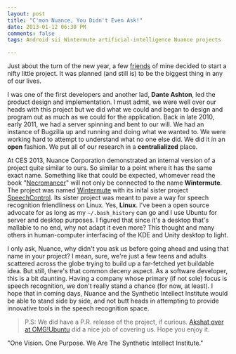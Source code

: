 ```yaml
---
layout: post
title: "C'mon Nuance, You Didn't Even Ask!"
date: 2013-01-12 06:30 PM
comments: false
tags: Android sii Wintermute artificial-intelligence Nuance projects

---
```


Just about the turn of the new year, a few [friends](https://www.launchpad.net/~sii) of mine
decided to start a nifty little project. It was planned (and still is) to be the biggest thing in any
of our lives.

I was one of the first developers and another lad, __Dante Ashton__, led the product
design and implementation. I must admit, we were well over our heads with this project but we did
what we could and began to design and program out as much as we could for the application. Back in
late 2010, early 2011, we had a server spinning and bent to our will. We had an instance of Bugzilla
up and running and doing what we wanted to. We were working hard to attempt to understand what no one
else did. We did it in an __open__ fashion. We put all of our research in a __centralialized__ place.

At CES 2013, Nuance Corporation demonstrated an internal version of a project quite similar to ours.
So similar to a point where it has the same exact name. Something like that could be expected, whomever read
the book "[Necromancer](http://www.amazon.com/Neuromancer-William-Gibson/dp/0441012035/ref=sr_1_1?s=books&ie=UTF8&qid=1358108364&sr=1-1&keywords=neuromancer)"
will not only be connected to the name __Wintermute__. The project was named [Wintermute](https://launchpad.net/wintermute)
with its inital sister project [SpeechControl](https://launchpad.net/speechcontrol). Its sister project was meant
to pave a way for speech recognition friendliness on Linux. Yes, __Linux__. I've been a open source advocate
for as long as my `~/.bash_history` can go and I use Ubuntu for server and desktop purposes. I figured that since
it's a desktop that's mallable to no end, why not adapt it even more? This thought and many others in human-computer
interfacing of the KDE and Unity desktop to light.

I only ask, Nuance, why didn't you ask us before going ahead and using that name in your project? I mean, sure,
we're just a few teens and adults scattered across the globe trying to build up a far-fetched yet buildable idea.
But still, there's that common deceny aspect. As a software developer, this is a bit daunting. Having a company
whose primary (if not sole) focus is speech recognition, we don't really stand a chance (for now, at least). I hope
that in coming days, Nuance and the Synthetic Intellect Institute would be able to stand side by side, and not butt heads
in attempting to provide innovative tools in the speech recognition space.

> P.S: We did have a P.R. release of the project, if curious. [Akshat over at OMG!Ubuntu](http://www.omgubuntu.co.uk/2011/02/wintermute-project-aims-to-bring-artificial-intelligence-to-ubuntu) did a nice job of covering us. Hope you enjoy it.

"One Vision. One Purpose. We Are The Synthetic Intellect Institute."
